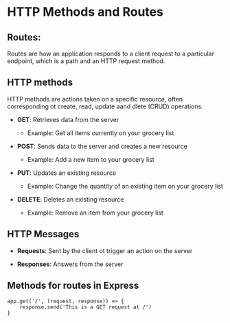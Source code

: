 # HTTP Methods and Routes

## Routes:
Routes are how an application responds to a client request to a particular endpoint, which is a path and an HTTP request method.

## HTTP methods 

HTTP methods are actions taken on a specific resource, often corresponding ot create, read, update aand dlete (CRUD) operations.

- **GET**: Retrieves data from the server

  - Example: Get all items currently on your grocery list

- **POST**: Sends data to the server and creates a new resource

  - Example: Add a new item to your grocery list
 
- **PUT**: Updates an existing resource

  - Example: Change the quantity of an existing item on your grocery list

- **DELETE**: Deletes an existing resource

  - Example: Remove an item from your grocery list

## HTTP Messages

- **Requests**: Sent by the client ot trigger an action on the server

- **Responses**: Answers from the server

## Methods for routes in Express

```
app.get('/', (request, response)) => {
    response.send('This is a GET request at /')
}
```


